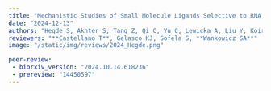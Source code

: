 ```yaml
---
title: "Mechanistic Studies of Small Molecule Ligands Selective to RNA Single G Bulges"
date: "2024-12-13"
authors: "Hegde S, Akhter S, Tang Z, Qi C, Yu C, Lewicka A, Liu Y, Koirala K, Reibarkh M, Battaile KP, Cooper A, Lovell S, Holmstrom E, Wang X, Piccirilli J, Gao Q, Miao Y, Wang J"
reviewers: "**Castellano T**, Gelasco KJ, Sofela S, **Wankowicz SA**"
image: "/static/img/reviews/2024_Hegde.png"

peer-review:
 - biorxiv_version: "2024.10.14.618236"
 - prereview: "14450597"
---
```


